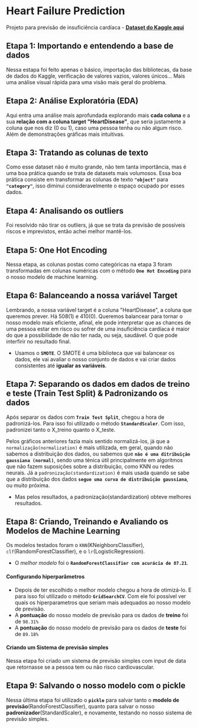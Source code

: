 # Heart Failure Prediction
Projeto para previsão de insuficiência cardíaca - **[Dataset do Kaggle aqui](https://www.kaggle.com/datasets/fedesoriano/heart-failure-prediction)**

## Etapa 1: Importando e entendendo a base de dados
Nessa estapa foi feito apenas o básico, importação das bibliotecas, da base de dados do Kaggle, verificação de valores vazios, valores únicos... Mais uma análise visual rápida para uma visão mais geral do problema.

## Etapa 2: Análise Exploratória (EDA)
Aqui entra uma análise mais aprofundada explorando mais **cada coluna** e a sua **relação com a coluna target "HeartDisease"**, que seria justamente a coluna que nos diz (0 ou 1), caso uma pessoa tenha ou não algum risco. Além de demonstrações gráficas mais intuitivas.

## Etapa 3: Tratando as colunas de texto
Como esse dataset não é muito grande, não tem tanta importância, mas é uma boa prática quando se trata de datasets mais volumosos. Essa boa prática consiste em transformar as colunas de texto **`"object"`** para **`"category"`**, isso diminui consideravelmente o espaço ocupado por esses dados.

## Etapa 4: Analisando os outliers
Foi resolvido não tirar os outliers, já que se trata da previsão de possíveis riscos e imprevistos, então achei melhor mantê-los.

## Etapa 5: One Hot Encoding
Nessa etapa, as colunas postas como categóricas na etapa 3 foram transformadas em colunas numéricas com o método **`One Hot Encoding`** para o nosso modelo de machine learning.

## Etapa 6: Balanceando a nossa variável Target
Lembrando, a nossa variável target é a coluna "HeartDisease", a coluna que queremos prever. Há 508(1) e 410(0). Queremos balancear para tornar o nosso modelo mais eficiente, afinal, ele pode interpretar que as chances de uma pessoa estar em risco ou sofrer de uma insuficiência cardíaca é maior do que a possibilidade de não ter nada, ou seja, saudável. O que pode interfirir no resultado final.
 - Usamos o **`SMOTE`**. O SMOTE é uma biblioteca que vai balancear os dados, ele vai avaliar o nosso conjunto de dados e vai criar dados consistentes até **igualar as variáveis**.

## Etapa 7: Separando os dados em dados de treino e teste (Train Test Split) & Padronizando os dados
Após separar os dados com **`Train Test Split`**, chegou a hora de padronizá-los. Para isso foi utilizado o método **`StandardScaler`**. Com isso, padronizei tanto o X_treino quanto o X_teste.

Pelos gráficos anteriores fazia mais sentido normalizá-los, já que a `normalização(normalization)` é mais utilizada, em geral, quando não sabemos a distribuição dos dados, ou sabemos que **`não é uma ditribuição gaussiana (normal)`**, sendo uma ténica útil principalmente em algoritmos que não fazem suposições sobre a distribuição, como KNN ou redes neurais. Já a `padronização(standardization)` é mais usada quando se sabe que a distribuição dos dados **`segue uma curva de distribuição gaussiana`**, ou muito próxima.
- Mas pelos resultados, a padronização(standardization) obteve melhores resultados.

## Etapa 8: Criando, Treinando e Avaliando os Modelos de Machine Learning
Os modelos testados foram o `KNN`(KNeighborsClassifier), `clf`(RandomForestClassifier), e o `lr`(LogisticRegression). 
- O *melhor modelo* foi o **`RandomForestClassifier com acurácia de 87.21`**.

#### Configurando hiperparâmetros
- Depois de ter escolhido o melhor modelo chegou a hora de otimizá-lo. E para isso foi utilizado o método **`GridSearchCV`**. Com ele foi possível ver quais os hiperparametros que seriam mais adequados ao nosso modelo de previsão.
- A **pontuação** do nosso modelo de previsão para os dados de **treino** foi de `98.31%`
- A **pontuação** do nosso modelo de previsão para os dados de **teste** foi de `89.18%`

#### Criando um Sistema de previsão simples
Nessa etapa foi criado um sistema de previsão simples com input de data que retornasse se a pessoa tem ou não risco cardiovascular.

## Etapa 9: Salvando o nosso modelo com o pickle
Nessa última etapa foi utilizado o **`pickle`** para salvar tanto o **modelo de previsão**(RandoForestClassifier), quanto para salvar o nosso **padronizador**(StandardScaler), e novamente, testando no nosso sistema de previsão simples.
